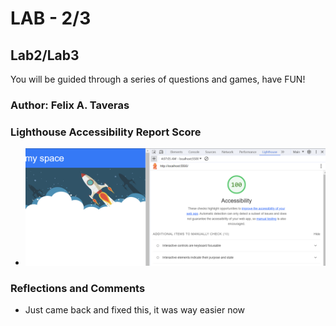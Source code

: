 # LAB - 2/3

## Lab2/Lab3

You will be guided through a series of questions and games, have FUN!

### Author: Felix A. Taveras


### Lighthouse Accessibility Report Score

* ![LightHouse Report](img/lighthouse.png)

### Reflections and Comments

* Just came back and fixed this, it was way easier now